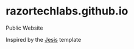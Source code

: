 # razortechlabs.github.io
Public Website


Inspired by the [Jesis](http://azmind.com/wrapbootstrap/jesis/v3/layout-2/) template
